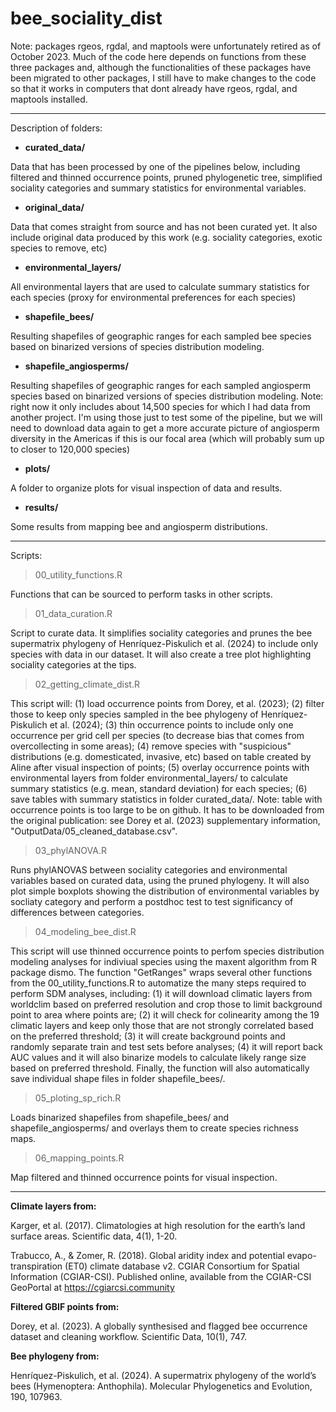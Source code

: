 # bee_sociality_dist


Note: packages rgeos, rgdal, and maptools were unfortunately retired as of October 2023. Much of the code here depends on functions from these three packages and, although the functionalities of these packages have been migrated to other packages, I still have to make changes to the code so that it works in computers that dont already have rgeos, rgdal, and maptools installed. 

----
Description of folders: 
 
- **curated_data/** 

Data that has been processed by one of the pipelines below, including filtered and thinned occurrence points, pruned phylogenetic tree, simplified sociality categories and summary statistics for environmental variables.

- **original_data/** 

Data that comes straight from source and has not been curated yet. It also include original data produced by this work (e.g. sociality categories, exotic species to remove, etc)

- **environmental_layers/** 

All environmental layers that are used to calculate summary statistics for each species (proxy for environmental preferences for each species)

- **shapefile_bees/**

Resulting shapefiles of geographic ranges for each sampled bee species based on binarized versions of species distribution modeling. 

- **shapefile_angiosperms/**

Resulting shapefiles of geographic ranges for each sampled angiosperm species based on binarized versions of species distribution modeling. Note: right now it only includes about 14,500 species for which I had data from another project. I'm using those just to test some of the pipeline, but we will need to download data again to get a more accurate picture of angiosperm diversity in the Americas if this is our focal area (which will probably sum up to closer to 120,000 species)
 
- **plots/** 

A folder to organize plots for visual inspection of data and results. 

- **results/** 

Some results from mapping bee and angiosperm distributions.
  

----
Scripts:

> 00_utility_functions.R

Functions that can be sourced to perform tasks in other scripts.

> 01_data_curation.R

Script to curate data. It simplifies sociality categories and prunes the bee supermatrix phylogeny of Henríquez-Piskulich et al. (2024) to include only species with data in our dataset. It will also create a tree plot highlighting sociality categories at the tips.

> 02_getting_climate_dist.R

This script will: (1) load occurrence points from Dorey, et al. (2023); (2) filter those to keep only species sampled in the bee phylogeny of Henríquez-Piskulich et al. (2024); (3) thin occurrence points to include only one occurrence per grid cell per species (to decrease bias that comes from overcollecting in some areas); (4) remove species with "suspicious" distributions (e.g. domesticated, invasive, etc) based on table created by Aline after visual inspection of points; (5) overlay occurrence points with environmental layers from folder environmental_layers/ to calculate summary statistics (e.g. mean, standard deviation) for each species; (6) save tables with summary statistics in folder curated_data/. Note: table with occurrence points is too large to be on github. It has to be downloaded from the original publication: see Dorey et al. (2023) supplementary information, "OutputData/05_cleaned_database.csv".

> 03_phylANOVA.R

Runs phylANOVAS between sociality categories and environmental variables based on curated data, using the pruned phylogeny. It will also plot simple boxplots showing the distribution of environmental variables by socliaty category and perform a postdhoc test to test significancy of differences between categories.  

> 04_modeling_bee_dist.R

This script will use thinned occurrence points to perfom species distribution modeling analyses for indiviual species using the maxent algorithm from R package dismo. The function "GetRanges" wraps several other functions from the 00_utility_functions.R to automatize the many steps required to perform SDM analyses, including: (1) it will download climatic layers from worldclim based on preferred resolution and crop those to limit background point to area where points are; (2) it will check for colinearity among the 19 climatic layers and keep only those that are not strongly correlated based on the preferred threshold; (3) it will create background points and randomly separate train and test sets before analyses; (4) it will report back AUC values and it will also binarize models to calculate likely range size based on preferred threshold. Finally, the function will also automatically save individual shape files in folder shapefile_bees/.

> 05_ploting_sp_rich.R

Loads binarized shapefiles from shapefile_bees/ and shapefile_angiosperms/ and overlays them to create species richness maps.


> 06_mapping_points.R

Map filtered and thinned occurrence points for visual inspection.

----
  
**Climate layers from:**
  
Karger, et al. (2017). Climatologies at high resolution for the earth’s land surface areas. Scientific data, 4(1), 1-20.  
  
Trabucco, A., & Zomer, R. (2018). Global aridity index and potential evapo- transpiration (ET0) climate database v2. CGIAR Consortium for Spatial Information (CGIAR-CSI). Published online, available from the CGIAR-CSI GeoPortal at https://cgiarcsi.community
  
  
**Filtered GBIF points from:**
  
Dorey, et al. (2023). A globally synthesised and flagged bee occurrence dataset and cleaning workflow. Scientific Data, 10(1), 747.


**Bee phylogeny from:**

Henríquez-Piskulich, et al. (2024). A supermatrix phylogeny of the world’s bees (Hymenoptera: Anthophila). Molecular Phylogenetics and Evolution, 190, 107963.
